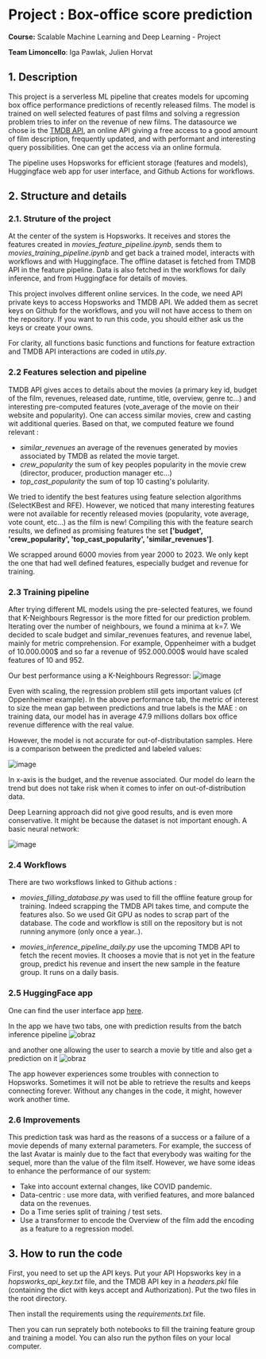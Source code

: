 # Project : Box-office score prediction

**Course:** Scalable Machine Learning and Deep Learning - Project

**Team Limoncello**: Iga Pawlak, Julien Horvat

## 1. Description

This project is a serverless ML pipeline that creates models for upcoming box office performance predictions of recently released films. The model is trained on well selected features of past films and solving a regression problem tries to infer on the revenue of new films. The datasource we chose is the [TMDB API](https://developer.themoviedb.org/reference/intro/getting-started), an online API giving a free access to a good amount of film description, frequently updated, and with performant and interesting query possibilities. One can get the access via an online formula. 

The pipeline uses Hopsworks for efficient storage (features and models), Huggingface web app for user interface, and Github Actions for workflows.

## 2. Structure and details

### 2.1. Struture of the project 

At the center of the system is Hopsworks. It receives and stores the features created in *movies_feature_pipeline.ipynb*, sends them to *movies_training_pipeline.ipynb* and get back a trained model, interacts with workflows and with Huggingface. The offline dataset is fetched from TMDB API in the feature pipeline. Data is also fetched in the workflows for daily inference, and from Huggingface for details of movies.

This project involves different online services. In the code, we need API private keys to access Hopsworks and TMDB API. We added them as secret keys on Github for the workflows, and you will not have access to them on the repository. If you want to run this code, you should either ask us the keys or create your owns. 

For clarity, all functions basic functions and functions for feature extraction and TMDB API interactions are coded in *utils.py*.

### 2.2 Features selection and pipeline

TMDB API gives acces to details about the movies (a primary key id, budget of the film, revenues, released date, runtime, title, overview, genre tc...) and interesting pre-computed features (vote_average of the movie on their website and popularity). One can access similar movies, crew and casting wit additional queries. Based on that, we computed feature we found relevant :
* *similar_revenues* an average of the revenues generated by movies associated by TMDB as related the movie target.
* *crew_popularity* the sum of key peoples popularity in the movie crew (director, producer, production manager etc...)
* *top_cast_popularity* the sum of top 10 casting's polularity.

We tried to identify the best features using feature selection algorithms (SelectKBest and RFE). However, we noticed that many interesting features were not available for recently released movies (popularity, vote average, vote count, etc...) as the film is new! Compiling this with the feature search results, we defined as promising features the set **['budget', 'crew_popularity', 'top_cast_popularity', 'similar_revenues']**. 

We scrapped around 6000 movies from year 2000 to 2023. We only kept the one that had well defined features, especially budget and revenue for training. 

### 2.3 Training pipeline

After trying different ML models using the pre-selected features, we found that K-Neighbours Regressor is the more fitted for our prediction problem. Iterating over the number of neighbours, we found a minima at k=7.
We decided to scale budget and similar_revenues features, and revenue label, mainly for metric comprehension. For example, Oppenheimer with a budget of 10.000.000$ and so far a revenue of 952.000.000$ would have scaled features of 10 and 952.

Our best performance using a K-Neighbours Regressor:
![image](https://github.com/Seyoooo/SMLproject/assets/51091250/12d5ad84-92c0-4f7b-9d54-1d038e1ba323)

Even with scaling, the regression problem still gets important values (cf Oppenheimer example). In the above performance tab, the metric of interest to size the mean gap between predictions and true labels is the MAE : on training data, our model has in average 47.9 millions dollars box office revenue difference with the real value.  

However, the model is not accurate for out-of-distributation samples. Here is a comparison between the predicted and labeled values:

![image](https://github.com/Seyoooo/SMLproject/assets/51091250/e51264fc-2cf1-43a2-b9f3-280b4ac65af6)

In x-axis is the budget, and the revenue associated. Our model do learn the trend but does not take risk when it comes to infer on out-of-distribution data.

Deep Learning approach did not give good results, and is even more conservative. It might be because the dataset is not important enough.
A basic neural network:

![image](https://github.com/Seyoooo/SMLproject/assets/51091250/4b4a1f2d-df33-4fa9-b470-c845d336d97e)


### 2.4 Workflows

There are two worksflows linked to Github actions :

* *movies_filling_database.py* was used to fill the offline feature group for training. Indeed scrapping the TMDB API takes time, and compute the features also. So we used Git GPU as nodes to scrap part of the database. The code and workflow is still on the repository but is not running anymore (only once a year..).

* *movies_inference_pipeline_daily.py* use the upcoming TMDB API to fetch the recent movies. It chooses a movie that is not yet in the feature group, predict his revenue and insert the new sample in the feature group. It runs on a daily basis.


### 2.5 HuggingFace app

One can find the user interface app [here](https://huggingface.co/spaces/PiJul/MovieRevenuePrediction).

In the app we have two tabs, one with prediction results from the batch inference pipeline 
![obraz](https://github.com/Seyoooo/SMLproject/assets/36933957/bd69071e-ff5c-4044-8c79-db54b270f24a)

and another one allowing the user to search a movie by title and also get a prediction on it 
![obraz](https://github.com/Seyoooo/SMLproject/assets/36933957/44a8a1f2-0288-4bfc-8083-d637e6b4c03e)

The app however experiences some troubles with connection to Hopsworks. Sometimes it will not be able to retrieve the results and keeps connecting forever. Without any changes in the code, it might, however work another time.

### 2.6 Improvements

This prediction task was hard as the reasons of a success or a failure of a movie depends of many external parameters. For example, the success of the last Avatar is mainly due to the fact that everybody was waiting for the sequel, more than the value of the film itself. However, we have some ideas to enhance the performance of our system:
* Take into account external changes, like COVID pandemic.
* Data-centric : use more data, with verified features, and more balanced data on the revenues.
* Do a Time series split of training / test sets.
* Use a transformer to encode the Overview of the film add the encoding as a feature to a regression model.

## 3. How to run the code

First, you need to set up the API keys. Put your API Hopsworks key in a *hopsworks_api_key.txt* file, and the TMDB API key in a *headers.pkl* file (containing the dict with keys accept and Authorization). Put the two files in the root directory.

Then install the requirements using the *requirements.txt* file.

Then you can run seprately both notebooks to fill the training feature group and training a model. You can also run the python files on your local computer.

